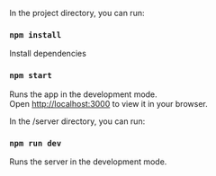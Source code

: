 


In the project directory, you can run:

### `npm install`

Install dependencies

### `npm start`

Runs the app in the development mode.\
Open [http://localhost:3000](http://localhost:3000) to view it in your browser.



In the /server directory, you can run:

### `npm run dev`

Runs the server in the development mode.

